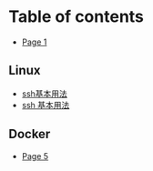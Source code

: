 # Table of contents

* [Page 1](README.md)

## Linux

* [ssh基本用法](linux/ssh-ji-ben-yong-fa.md)
* [ssh 基本用法](linux/ssh-ji-ben-yong-fa-1.md)

## Docker

* [Page 5](docker/page-5.md)
